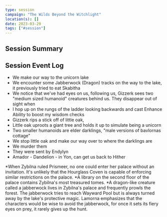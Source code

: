 ```yaml
---
type: session
campaign: "The Wilds Beyond the Witchlight"
location(s): []
date: 2023-03-29
tags: ["#session"]
---
```


## Session Summary

## Session Event Log

- We make our way to the unicorn lake
- We encounter some Jabberwock (Dragon) tracks on the way to the lake, it previously tried to eat Skabitha
- We notice that we've had eyes on us, following us, Gizzerk sees two "medium sized humanoid" creatures behind us. They disappear out of sight when
- I hop up on the rungs of the ladder looking backwards and cast Enhance Ability to boost my wisdom checks
- Gizzerk rips a stick off of little oak, 
- Little oak uproots a giant tree and holds it up to simulate being a unicorn
- Two smaller humanoids are elder darklings, "male versions of bavlornas cottage"
- We stop little oak and make our way over to where the darklings are
- We murder them
- They were sent by Endylyn
- Amador - Dandelion - in Yon, can get us back to Hither

*When Zybilna ruled Prismeer, no one could enter her palace without an invitation. It's unlikely that the Hourglass Coven is capable of enforcing similar restrictions on the palace.
*A library on the second floor of the palace contains Zybilna's most treasured tomes.
*A dragon-like creature called a jabberwock lives in Zybilna's palace and frequently prowls the forest. The jabberwock tries to reach Wayward Pool but is always turned away by the lake's protective magic. Lamorna emphasizes that the characters would be wise to avoid the jabberwock, for once it sets its fiery eyes on prey, it rarely gives up the hunt.



